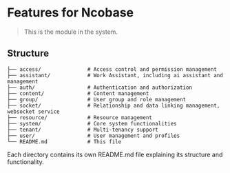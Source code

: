 # Features for Ncobase

> This is the module in the system.

## Structure

```plantext
├── access/               # Access control and permission management
├── assistant/            # Work Assistant, including ai assistant and management
├── auth/                 # Authentication and authorization
├── content/              # Content management
├── group/                # User group and role management
├── socket/               # Relationship and data linking management, websocket service
├── resource/             # Resource management
├── system/               # Core system functionalities
├── tenant/               # Multi-tenancy support
├── user/                 # User management and profiles
└── README.md             # This file
```

Each directory contains its own README.md file explaining its structure and functionality.
